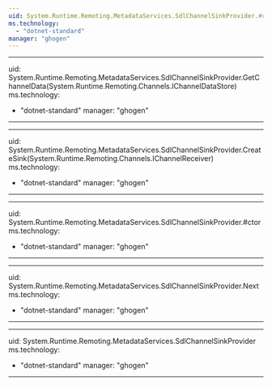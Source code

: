 ```yaml
---
uid: System.Runtime.Remoting.MetadataServices.SdlChannelSinkProvider.#ctor(System.Collections.IDictionary,System.Collections.ICollection)
ms.technology: 
  - "dotnet-standard"
manager: "ghogen"
---
```


---
uid: System.Runtime.Remoting.MetadataServices.SdlChannelSinkProvider.GetChannelData(System.Runtime.Remoting.Channels.IChannelDataStore)
ms.technology: 
  - "dotnet-standard"
manager: "ghogen"
---

---
uid: System.Runtime.Remoting.MetadataServices.SdlChannelSinkProvider.CreateSink(System.Runtime.Remoting.Channels.IChannelReceiver)
ms.technology: 
  - "dotnet-standard"
manager: "ghogen"
---

---
uid: System.Runtime.Remoting.MetadataServices.SdlChannelSinkProvider.#ctor
ms.technology: 
  - "dotnet-standard"
manager: "ghogen"
---

---
uid: System.Runtime.Remoting.MetadataServices.SdlChannelSinkProvider.Next
ms.technology: 
  - "dotnet-standard"
manager: "ghogen"
---

---
uid: System.Runtime.Remoting.MetadataServices.SdlChannelSinkProvider
ms.technology: 
  - "dotnet-standard"
manager: "ghogen"
---
